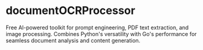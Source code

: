 # documentOCRProcessor
Free AI-powered toolkit for prompt engineering, PDF text extraction, and image processing. Combines Python's versatility with Go's performance for seamless document analysis and content generation.
